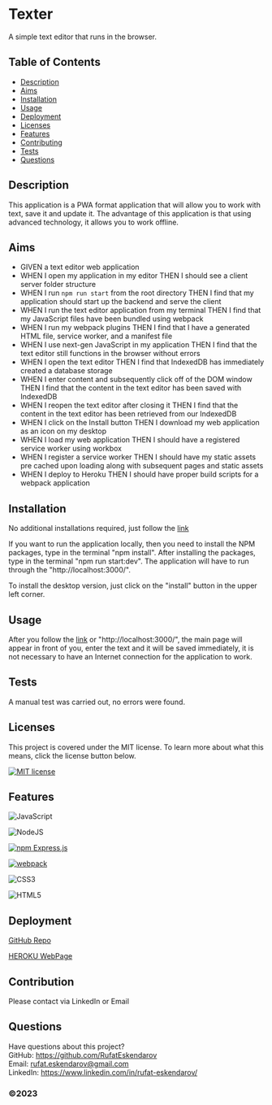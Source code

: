 # Texter

A simple text editor that runs in the browser.

## Table of Contents

- [Description](#description)
- [Aims](#aims)
- [Installation](#installation)
- [Usage](#usage)
- [Deployment](#deployment)
- [Licenses](#licenses)
- [Features](#features)
- [Contributing](#contributing)
- [Tests](#tests)
- [Questions](#questions)

## Description

This application is a PWA format application that will allow you to work with text, save it and update it. The advantage of this application is that using advanced technology, it allows you to work offline.

## Aims

- GIVEN a text editor web application
- WHEN I open my application in my editor
  THEN I should see a client server folder structure
- WHEN I run `npm run start` from the root directory
  THEN I find that my application should start up the backend and serve the client
- WHEN I run the text editor application from my terminal
  THEN I find that my JavaScript files have been bundled using webpack
- WHEN I run my webpack plugins
  THEN I find that I have a generated HTML file, service worker, and a manifest file
- WHEN I use next-gen JavaScript in my application
  THEN I find that the text editor still functions in the browser without errors
- WHEN I open the text editor
  THEN I find that IndexedDB has immediately created a database storage
- WHEN I enter content and subsequently click off of the DOM window
  THEN I find that the content in the text editor has been saved with IndexedDB
- WHEN I reopen the text editor after closing it
  THEN I find that the content in the text editor has been retrieved from our IndexedDB
- WHEN I click on the Install button
  THEN I download my web application as an icon on my desktop
- WHEN I load my web application
  THEN I should have a registered service worker using workbox
- WHEN I register a service worker
  THEN I should have my static assets pre cached upon loading along with subsequent pages and static assets
- WHEN I deploy to Heroku
  THEN I should have proper build scripts for a webpack application

## Installation

No additional installations required, just follow the [link](https://texter.herokuapp.com/)

If you want to run the application locally, then you need to install the NPM packages, type in the terminal "npm install". After installing the packages, type in the terminal "npm run start:dev". The application will have to run through the "http://localhost:3000/".

To install the desktop version, just click on the "install" button in the upper left corner.

## Usage

After you follow the [link](https://texter.herokuapp.com/) or "http://localhost:3000/", the main page will appear in front of you, enter the text and it will be saved immediately, it is not necessary to have an Internet connection for the application to work.

## Tests

A manual test was carried out, no errors were found.

## Licenses

This project is covered under the MIT license. To learn more about what this means, click the license button below.

[![MIT license](https://img.shields.io/badge/License-MIT-blue.svg)](https://lbesson.mit-license.org/)

## Features

![JavaScript](https://img.shields.io/badge/javascript-%23323330.svg?style=for-the-badge&logo=javascript&logoColor=%23F7DF1E)

![NodeJS](https://img.shields.io/badge/node.js-6DA55F?style=for-the-badge&logo=node.js&logoColor=white)

[![npm Express.js](https://img.shields.io/badge/npm-Express.js-lightgrey.svg)](https://expressjs.com/)

[![webpack](https://www.vectorlogo.zone/logos/js_webpack/js_webpack-ar21.svg)](https://webpack.js.org/concepts/)

![CSS3](https://img.shields.io/badge/css3-%231572B6.svg?style=for-the-badge&logo=css3&logoColor=white)

![HTML5](https://img.shields.io/badge/html5-%23E34F26.svg?style=for-the-badge&logo=html5&logoColor=white)

## Deployment

[GitHub Repo](https://github.com/RufatEskendarov/Texter)

[HEROKU WebPage](https://texter.herokuapp.com/)

## Contribution

Please contact via LinkedIn or Email

## Questions

Have questions about this project?  
GitHub: https://github.com/RufatEskendarov  
Email: rufat.eskendarov@gmail.com  
LinkedIn: https://www.linkedin.com/in/rufat-eskendarov/

### ©️2023
